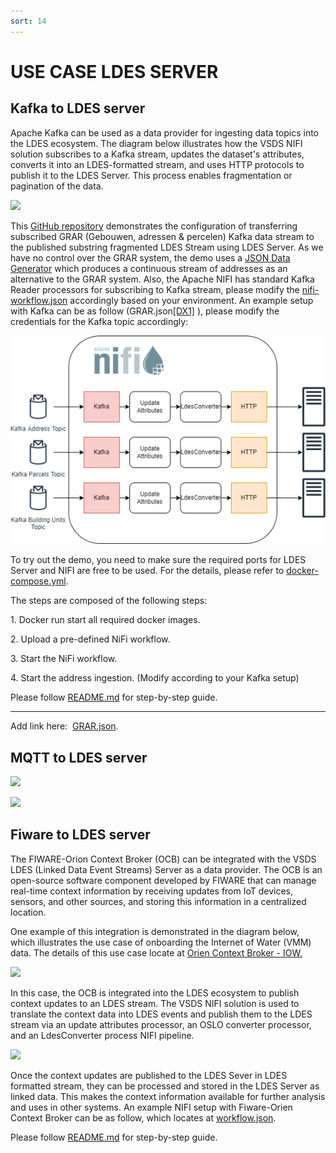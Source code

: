 ```yaml
---
sort: 14
---
```


# USE CASE LDES SERVER

##  Kafka to LDES server



Apache Kafka can be used as a data provider for ingesting data topics into the LDES ecosystem. The diagram below illustrates how the VSDS NIFI solution subscribes to a Kafka stream, updates the dataset's attributes, converts it into an LDES-formatted stream, and uses HTTP protocols to publish it to the LDES Server. This process enables fragmentation or pagination of the data.

![](/VSDS-Tech-Docs/images/kafka.png)

This [GitHub repository](https://github.com/Informatievlaanderen/VSDS-LDES-E2E-testing/tree/main/e2e-test/use-cases/grar/1.addresses-substring-fragmentation) demonstrates the configuration of transferring subscribed GRAR (Gebouwen, adressen & percelen) Kafka data stream to the published substring fragmented LDES Stream using LDES Server. As we have no control over the GRAR system, the demo uses a [JSON Data Generator](https://github.com/Informatievlaanderen/VSDS-LDES-E2E-testing/blob/main/json-data-generator/README.md) which produces a continuous stream of addresses as an alternative to the GRAR system. Also, the Apache NIFI has standard Kafka Reader processors for subscribing to Kafka stream, please modify the [nifi-workflow.json](https://github.com/Informatievlaanderen/VSDS-LDES-E2E-testing/blob/main/e2e-test/use-cases/grar/1.addresses-substring-fragmentation/nifi-workflow.json) accordingly based on your environment. An example setup with Kafka can be as follow (GRAR.json[[DX1]](https://vlaamseoverheid.sharepoint.com/sites/Digitaal-Vlaanderen-VSDS/Gedeelde%20documenten/General/VSDS%20portaal/Tech%20docs.docx#_msocom_1) ), please modify the credentials for the Kafka topic accordingly:

![](/docs/images/Kafka_onboarding.png)

To try out the demo, you need to make sure the required ports for LDES Server and NIFI are free to be used. For the details, please refer to [docker-compose.yml](https://github.com/Informatievlaanderen/VSDS-LDES-E2E-testing/blob/main/e2e-test/use-cases/grar/1.addresses-substring-fragmentation/docker-compose.yml).

The steps are composed of the following steps:

1\. Docker run start all required docker images.

2\. Upload a pre-defined NiFi workflow.

3\. Start the NiFi workflow.

4\. Start the address ingestion. (Modify according to your Kafka setup)

Please follow [README.md](https://github.com/Informatievlaanderen/VSDS-LDES-E2E-testing/blob/main/e2e-test/use-cases/grar/1.addresses-substring-fragmentation/README.md) for step-by-step guide.

* * * * *

Add link here:  [GRAR.json](https://github.com/samuvack/VSDS-Tech-Docs/files/GRAR.json).




##  MQTT to LDES server

![](/VSDS-Tech-Docs/images/MQQ.png)

![](/VSDS-Tech-Docs/images/MQTT.png)


## Fiware to LDES server

The FIWARE-Orion Context Broker (OCB) can be integrated with the VSDS LDES (Linked Data Event Streams) Server as a data provider. The OCB is an open-source software component developed by FIWARE that can manage real-time context information by receiving updates from IoT devices, sensors, and other sources, and storing this information in a centralized location.

One example of this integration is demonstrated in the diagram below, which illustrates the use case of onboarding the Internet of Water (VMM) data. The details of this use case locate at [Orien Context Broker - IOW.](https://github.com/Informatievlaanderen/VSDS-LDES-E2E-testing/tree/main/use-cases/iow)   

![](/VSDS-Tech-Docs/images/Fiware.png)

In this case, the OCB is integrated into the LDES ecosystem to publish context updates to an LDES stream. The VSDS NIFI solution is used to translate the context data into LDES events and publish them to the LDES stream via an update attributes processor, an OSLO converter processor, and an LdesConverter process NIFI pipeline.

![](file:///C:/Users/samue/AppData/Local/Temp/msohtmlclip1/01/clip_image002.png)

Once the context updates are published to the LDES Sever in LDES formatted stream, they can be processed and stored in the LDES Server as linked data. This makes the context information available for further analysis and uses in other systems. An example NIFI setup with Fiware-Orien Context Broker can be as follow, which locates at [workflow.json](https://github.com/Informatievlaanderen/VSDS-LDES-E2E-testing/blob/main/use-cases/iow/workflow.json).

Please follow [README.md](https://github.com/Informatievlaanderen/VSDS-LDES-E2E-testing/blob/main/use-cases/iow/README.md) for step-by-step guide.

